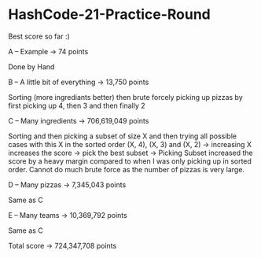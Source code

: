 # HashCode-21-Practice-Round
Best score so far :) 

A – Example -> 74 points

Done by Hand

B – A little bit of everything -> 13,750 points

Sorting (more ingrediants better) then brute forcely picking up pizzas by first picking up 4, then 3 and then finally 2

C – Many ingredients -> 706,619,049 points

Sorting and then picking a subset of size X and then trying all possible cases with this X in the sorted order (X, 4), (X, 3) and (X, 2) -> increasing X increases the score -> pick the best subset -> Picking Subset increased the score by a heavy margin compared to when I was only picking up in sorted order. Cannot do much brute force as the number of pizzas is very large.

D – Many pizzas -> 7,345,043 points

Same as C

E – Many teams -> 10,369,792 points

Same as C

Total score -> 724,347,708 points
